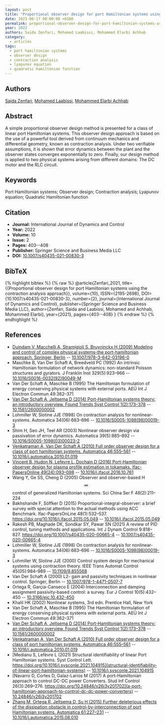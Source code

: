 ```yaml
---
layout: post
title: "Proportional observer design for port Hamiltonian systems using the contraction analysis approach"
date: 2021-06-17 00:00:00 +0100
permalink: proportional-observer-design-for-port-hamiltonian-systems-using-the-contraction-analysis-approach
year: 2022
authors: Saida Zenfari, Mohamed Laabissi, Mohammed Elarbi Achhab
category:
  - articles
tags:
  - port hamiltonian systems
  - observer design
  - contraction analysis
  - lyapunov equation
  - quadratic hamiltonian function
---
```

 
## Authors
[Saida Zenfari](authors/saida_zenfari), [Mohamed Laabissi](authors/mohamed_laabissi), [Mohammed Elarbi Achhab](authors/mohammed_elarbi_achhab)
 
## Abstract
A simple proportional observer design method is presented for a class of linear port Hamiltonian systems. This observer design approach is based on the use of a powerful tool derived from continuum mechanics and differential geometry, known as contraction analysis. Under two verifiable assumptions, it is shown that error dynamics between the plant and the observer states converges exponentially to zero. Finally, our design method is applied to two physical systems arising from different domains: The DC motor and the RLC circuit.
 
## Keywords
Port Hamiltonian systems; Observer design; Contraction analysis; Lyapunov equation; Quadratic Hamiltonian function
 
## Citation
- **Journal:** International Journal of Dynamics and Control
- **Year:** 2022
- **Volume:** 10
- **Issue:** 2
- **Pages:** 403--408
- **Publisher:** Springer Science and Business Media LLC
- **DOI:** [10.1007/s40435-021-00830-3](https://doi.org/10.1007/s40435-021-00830-3)
 
## BibTeX
{% highlight bibtex %}
{% raw %}
@article{Zenfari_2021,
  title={{Proportional observer design for port Hamiltonian systems using the contraction analysis approach}},
  volume={10},
  ISSN={2195-2698},
  DOI={10.1007/s40435-021-00830-3},
  number={2},
  journal={International Journal of Dynamics and Control},
  publisher={Springer Science and Business Media LLC},
  author={Zenfari, Saida and Laabissi, Mohamed and Achhab, Mohammed Elarbi},
  year={2021},
  pages={403--408}
}
{% endraw %}
{% endhighlight %}
 
## References
- [Duindam V, Macchelli A, Stramigioli S, Bruyninckx H (2009) Modeling and control of complex physical systems-the port-hamiltonian approach. Springer, Berlin](modeling-and-control-of-complex-physical-systems) -- [10.1007/978-3-642-03196-0](https://doi.org/10.1007/978-3-642-03196-0)
- Maschke B, Van Der Schaft A, Breedveld PC (1992) An intrinsic Hamiltonian formulation of network dynamics: non-standard Poisson structures and gyrators. J Franklin Inst 329(5):923–966 -- [10.1016/S0016-0032(92)90049-M](https://doi.org/10.1016/S0016-0032(92)90049-M)
- Van Der Schaft A, Maschke B (1995) The Hamiltonian formulation of energy conserving physical systems with external ports. AEÜ Int J Electron Commun 49:362–371
- [Van Der Schaft A, Jeltsema D (2014) Port-Hamiltonian systems theory: an introductory overview. Found Trends Syst Control 1(2):173–378](port-hamiltonian-systems-theory-an-introductory-overview-journal) -- [10.1561/2600000002](https://doi.org/10.1561/2600000002)
- Lohmiller W, Slotine JJE (1998) On contraction analysis for nonlinear-systems. Automatica 34(06):683–696 -- [10.1016/S0005-1098(98)00019-3](https://doi.org/10.1016/S0005-1098(98)00019-3)
- Shim H, Seo JH, Teel AR (2003) Nonlinear observer design via passivation of error dynamics. Automatica 39(5):885–892 -- [10.1016/S0005-1098(03)00023-2](https://doi.org/10.1016/S0005-1098(03)00023-2)
- [Venkatraman A, Van Der Schaft A (2010) Full order observer design for a class of port hamiltonian systems. Automatica 46:555–561](full-order-observer-design-for-a-class-of-port-hamiltonian-systems) -- [10.1016/j.automatica.2010.01.019](https://doi.org/10.1016/j.automatica.2010.01.019)
- [Vincent B, Hudon N, Lefevre L, Dochain D (2016) Port-Hamiltonian observer design for plasma profile estimation in tokamaks. Ifac-PapersOnline 49(24):093–098](port-hamiltonian-observer-design-for-plasma-profile-estimation-in-tokamaks) -- [10.1016/j.ifacol.2016.10.761](https://doi.org/10.1016/j.ifacol.2016.10.761)
- Wang Y, Ge SS, Cheng D (2005) Observer and observer-based H$$\infty $$ control of generalized Hamiltonian systems. Sci China Ser F 48(2):211–224
- Bakhshande F, Söffker D (2015) Proportional-integral-observer: a brief survey with special attention to the actual methods using ACC Benchmark. Ifac-PapersOnLine 48(1):532–537. https://doi.org/10.1016/j.ifacol.2015.05.049 -- [10.1016/j.ifacol.2015.05.049](https://doi.org/10.1016/j.ifacol.2015.05.049)
- Rakesh PB, Maghade DK, Sondkar SY, Pawar SN (2021) A review of PID control, tuning methods and applications. Int J Dynam Control 9:818–827. https://doi.org/10.1007/s40435-020-00665-4 -- [10.1007/s40435-020-00665-4](https://doi.org/10.1007/s40435-020-00665-4)
- Lohmiller W, Slotine JJE (1998) On contraction analysis for nonlinear-systems. Automatica 34(06):683–696 -- [10.1016/S0005-1098(98)00019-3](https://doi.org/10.1016/S0005-1098(98)00019-3)
- Lohmiller W, Slotine JJE (2000) Control system design for mechanical systems using contraction theory. IEEE Trans Automat Control 45(05):984–989 -- [10.1109/9.855568](https://doi.org/10.1109/9.855568)
- Van Der Schaft A (2000) L2- gain and passivity techniques in nonlinear control. Springer, Berlin -- [10.1007/978-1-4471-0507-7](https://doi.org/10.1007/978-1-4471-0507-7)
- Ortega R, Garçia-Canseco E (2004) Interconnection and damping assignment passivity-based control: a survey. Eur J Control 10(5):432–450 -- [10.3166/ejc.10.432-450](https://doi.org/10.3166/ejc.10.432-450)
- Khalil HK (2002) Nonlinear systems, 3rd edn. Prentice Hall, New York
- Van Der Schaft A, Maschke B (1995) The Hamiltonian formulation of energy conserving physical systems with external ports. AEÜ Int J Electron Commun 49:362–371
- [Van Der Schaft A, Jeltsema D (2014) Port-Hamiltonian systems theory: an introductory overview. Found Trends Syst Control 1(2):173–378](port-hamiltonian-systems-theory-an-introductory-overview-journal) -- [10.1561/2600000002](https://doi.org/10.1561/2600000002)
- [Venkatraman A, Van Der Schaft A (2010) Full order observer design for a class of port hamiltonian systems. Automatica 46:555–561](full-order-observer-design-for-a-class-of-port-hamiltonian-systems) -- [10.1016/j.automatica.2010.01.019](https://doi.org/10.1016/j.automatica.2010.01.019)
- [Medianu S, Lefèvre L (2021) Structural identifiability of linear Port Hamiltonian systems. Syst Control Lett. https://doi.org/10.1016/j.sysconle.2021.104915](structural-identifiability-of-linear-port-hamiltonian-systems) -- [10.1016/j.sysconle.2021.104915](https://doi.org/10.1016/j.sysconle.2021.104915)
- [Navarro D, Cortes D, Galaz-Larios M (2017) A port-Hamiltonian approach to control DC-DC power Ccnverters. Stud Inf Control 26(3):269–276. https://doi.org/10.24846/v26i3y201702](a-port-hamiltonian-approach-to-control-dc-dc-power-converters) -- [10.24846/v26i3y201702](https://doi.org/10.24846/v26i3y201702)
- [Zhang M, Ortega R, Jeltsema D, Su H (2015) Further deleterious effects of the dissipation obstacle in control-by-interconnection of port Hamiltonian systems. Automatica 61:227–231](further-deleterious-effects-of-the-dissipation-obstacle-in-control-by-interconnection-of-port-hamiltonian-systems) -- [10.1016/j.automatica.2015.08.010](https://doi.org/10.1016/j.automatica.2015.08.010)

